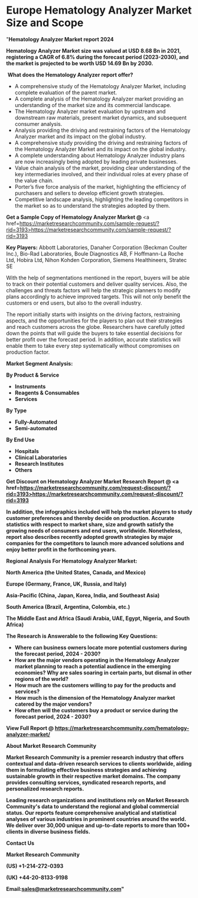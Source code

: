 # Europe Hematology Analyzer Market Size and Scope 
"<strong>Hematology Analyzer Market report 2024</strong>

<strong>Hematology Analyzer Market size was valued at USD 8.68 Bn in 2021, registering a CAGR of 6.8% during the forecast period (2023-2030), and the market is projected to be worth USD 14.69 Bn by 2030.</strong>

 <strong><b>What does the Hematology Analyzer report offer?</b></strong>
<ul>
  <li>A comprehensive study of the Hematology Analyzer Market, including complete evaluation of the parent market.</li>
  <li>A complete analysis of the Hematology Analyzer market providing an understanding of the market size and its commercial landscape.</li>
  <li>The Hematology Analyzer market evaluation by upstream and downstream raw materials, present market dynamics, and subsequent consumer analysis.</li>
  <li>Analysis providing the driving and restraining factors of the Hematology Analyzer market and its impact on the global industry.</li>
  <li>A comprehensive study providing the driving and restraining factors of the Hematology Analyzer Market and its impact on the global industry.</li>
  <li>A complete understanding about Hematology Analyzer industry plans are now increasingly being adopted by leading private businesses.</li>
  <li>Value chain analysis of the market, providing clear understanding of the key intermediaries involved, and their individual roles at every phase of the value chain.</li>
  <li>Porter’s five force analysis of the market, highlighting the efficiency of purchasers and sellers to develop efficient growth strategies.</li>
  <li>Competitive landscape analysis, highlighting the leading competitors in the market so as to understand the strategies adopted by them.</li>
</ul>

<strong>Get a Sample Copy of Hematology Analyzer Market @ </strong><a href=https://marketresearchcommunity.com/sample-request/?rid=3193><u>https://marketresearchcommunity.com/sample-request/?rid=3193</u></a>

<strong>Key Players:</strong> 
Abbott Laboratories, Danaher Corporation (Beckman Coulter Inc.), Bio-Rad Laboratories, Boule Diagnostics AB, F Hoffmann-La Roche Ltd, Hobira Ltd, Nihon Kohden Corporation, Siemens Healthineers, Stratec SE

With the help of segmentations mentioned in the report, buyers will be able to track on their potential customers and deliver quality services. Also, the challenges and threats factors will help the strategic planners to modify plans accordingly to achieve improved targets. This will not only benefit the customers or end users, but also to the overall industry.

The report initially starts with insights on the driving factors, restraining aspects, and the opportunities for the players to plan out their strategies and reach customers across the globe. Researchers have carefully jotted down the points that will guide the buyers to take essential decisions for better profit over the forecast period. In addition, accurate statistics will enable them to take every step systematically without compromises on production factor.

<strong>Market Segment Analysis:</strong>


<strong><strong>By </strong><strong>Product</strong><strong> &amp; </strong><strong>Service</strong></h4>
<ul>
 	<li>Instruments</li>
 	<li>Reagents &amp; Consumables</li>
 	<li>Services</li>
</ul>
<strong><strong>By Type</strong></h4>
<ul>
 	<li>Fully-Automated</li>
 	<li>Semi-automated</li>
</ul>
<strong><strong>By End Use</strong></h4>
<ul>
 	<li>Hospitals</li>
 	<li>Clinical Laboratories</li>
 	<li>Research Institutes</li>
 	<li>Others</li>
</ul>

<strong>Get Discount on Hematology Analyzer Market Research Report @ </b></strong><a href=https://marketresearchcommunity.com/request-discount/?rid=3193><u>https://marketresearchcommunity.com/request-discount/?rid=3193</u></a>

In addition, the infographics included will help the market players to study customer preferences and thereby decide on production. Accurate statistics with respect to market share, size and growth satisfy the growing needs of consumers and end users, worldwide. Nonetheless, report also describes recently adopted growth strategies by major companies for the competitors to launch more advanced solutions and enjoy better profit in the forthcoming years.

<strong>Regional Analysis For Hematology Analyzer Market:</strong>

<strong>North America</strong> (the United States, Canada, and Mexico)

<strong>Europe</strong> (Germany, France, UK, Russia, and Italy)

<strong>Asia-Pacific</strong> (China, Japan, Korea, India, and Southeast Asia)

<strong>South America</strong> (Brazil, Argentina, Colombia, etc.)

<strong>The Middle East and Africa</strong> (Saudi Arabia, UAE, Egypt, Nigeria, and South Africa)

<strong>The Research is Answerable to the following Key Questions:</strong>
<ul>
 	<li>Where can business owners locate more potential customers during the forecast period, 2024 - 2030?</li>
 	<li>How are the major vendors operating in the Hematology Analyzer market planning to reach a potential audience in the emerging economies? Why are sales soaring in certain parts, but dismal in other regions of the world?</li>
 	<li>How much are the customers willing to pay for the products and services?</li>
 	<li>How much is the dimension of the Hematology Analyzer market catered by the major vendors?</li>
 	<li>How often will the customers buy a product or service during the forecast period, 2024 - 2030?</li>
</ul>

<strong>View Full Report @</strong> <a href=https://marketresearchcommunity.com/hematology-analyzer-market/>https://marketresearchcommunity.com/hematology-analyzer-market/</a>

<strong>About Market Research Community</strong>

Market Research Community is a premier research industry that offers contextual and data-driven research services to clients worldwide, aiding them in formulating effective business strategies and achieving sustainable growth in their respective market domains. The company provides consulting services, syndicated research reports, and personalized research reports.

Leading research organizations and institutions rely on Market Research Community's data to understand the regional and global commercial status. Our reports feature comprehensive analytical and statistical analyses of various industries in prominent countries around the world. We deliver over 30,000 unique and up-to-date reports to more than 100+ clients in diverse business fields.

<strong>Contact Us</strong>

<strong>Market Research Community</strong>

(US) +1-214-272-0393

(UK) +44-20-8133-9198

<strong>Email:</strong>sales@marketresearchcommunity.com"
